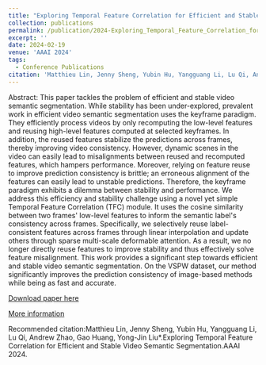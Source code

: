 ```yaml
---
title: "Exploring Temporal Feature Correlation for Efficient and Stable Video Semantic Segmentation"
collection: publications
permalink: /publication/2024-Exploring_Temporal_Feature_Correlation_for_Efficient_and_Stable_Video_Semantic_Segmentation
excerpt: ''
date: 2024-02-19
venue: 'AAAI 2024'
tags:
  - Conference Publications
citation: 'Matthieu Lin, Jenny Sheng, Yubin Hu, Yangguang Li, Lu Qi, Andrew Zhao, Gao Huang, Yong-Jin Liu*.Exploring Temporal Feature Correlation for Efficient and Stable Video Semantic Segmentation.AAAI 2024.'
---
```


Abstract: This paper tackles the problem of efficient and stable video semantic segmentation. While stability has been under-explored, prevalent work in efficient video semantic segmentation uses the keyframe paradigm. They efficiently process videos by only recomputing the low-level features and reusing high-level features computed at selected keyframes. In addition, the reused features stabilize the predictions across frames, thereby improving video consistency. However, dynamic scenes in the video can easily lead to misalignments between reused and recomputed features, which hampers performance. Moreover, relying on feature reuse to improve prediction consistency is brittle; an erroneous alignment of the features can easily lead to unstable predictions. Therefore, the keyframe paradigm exhibits a dilemma between stability and performance. We address this efficiency and stability challenge using a novel yet simple Temporal Feature Correlation (TFC) module. It uses the cosine similarity between two frames' low-level features to inform the semantic label's consistency across frames. Specifically, we selectively reuse label-consistent features across frames through linear interpolation and update others through sparse multi-scale deformable attention. As a result, we no longer directly reuse features to improve stability and thus effectively solve feature misalignment. This work provides a significant step towards efficient and stable video semantic segmentation. On the VSPW dataset, our method significantly improves the prediction consistency of image-based methods while being as fast and accurate.



[Download paper here](http://yongjinliu.github.io/files/2024-Exploring_Temporal_Feature_Correlation_for_Efficient_and_Stable_Video_Semantic_Segmentation.pdf)


[More information](https://cg.cs.tsinghua.edu.cn/people/~Yongjin/Yongjin.htm)

Recommended citation:Matthieu Lin, Jenny Sheng, Yubin Hu, Yangguang Li, Lu Qi, Andrew Zhao, Gao Huang, Yong-Jin Liu*.Exploring Temporal Feature Correlation for Efficient and Stable Video Semantic Segmentation.AAAI 2024.





